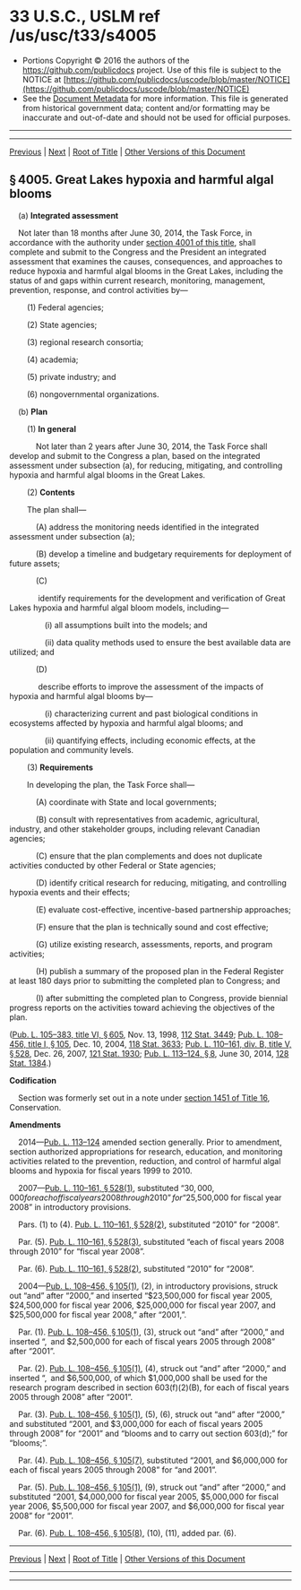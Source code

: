 ---
---

# 33 U.S.C., USLM ref /us/usc/t33/s4005

* Portions Copyright © 2016 the authors of the https://github.com/publicdocs project.
  Use of this file is subject to the NOTICE at [https://github.com/publicdocs/uscode/blob/master/NOTICE](https://github.com/publicdocs/uscode/blob/master/NOTICE)
* See the [Document Metadata](././../../../..//README.md) for more information.
  This file is generated from historical government data; content and/or formatting may be inaccurate and out-of-date and should not be used for official purposes.

----------
----------

[Previous](./../../../..//us/usc/t33/ch53/m__us_usc_t33_s4004.md) | [Next](./../../../..//us/usc/t33/ch53/m__us_usc_t33_s4006.md) | [Root of Title](./../../../../) | [Other Versions of this Document](https://publicdocs.github.io/go/links?ns=uslm&ref=%2Fus%2Fusc%2Ft33%2Fs4005)

## § 4005. Great Lakes hypoxia and harmful algal blooms

    (a) __Integrated assessment__ 

    Not later than 18 months after June 30, 2014, the Task Force, in accordance with the authority under [section 4001 of this title][/us/usc/t33/s4001], shall complete and submit to the Congress and the President an integrated assessment that examines the causes, consequences, and approaches to reduce hypoxia and harmful algal blooms in the Great Lakes, including the status of and gaps within current research, monitoring, management, prevention, response, and control activities by—

        (1) Federal agencies;

        (2) State agencies;

        (3) regional research consortia;

        (4) academia;

        (5) private industry; and

        (6) nongovernmental organizations.

    (b) __Plan__ 

        (1) __In general__ 

            Not later than 2 years after June 30, 2014, the Task Force shall develop and submit to the Congress a plan, based on the integrated assessment under subsection (a), for reducing, mitigating, and controlling hypoxia and harmful algal blooms in the Great Lakes.

        (2) __Contents__ 

        The plan shall—

            (A) address the monitoring needs identified in the integrated assessment under subsection (a);

            (B) develop a timeline and budgetary requirements for deployment of future assets;

            (C)

             identify requirements for the development and verification of Great Lakes hypoxia and harmful algal bloom models, including—

                (i) all assumptions built into the models; and

                (ii) data quality methods used to ensure the best available data are utilized; and

            (D)

             describe efforts to improve the assessment of the impacts of hypoxia and harmful algal blooms by—

                (i) characterizing current and past biological conditions in ecosystems affected by hypoxia and harmful algal blooms; and

                (ii) quantifying effects, including economic effects, at the population and community levels.

        (3) __Requirements__ 

        In developing the plan, the Task Force shall—

            (A) coordinate with State and local governments;

            (B) consult with representatives from academic, agricultural, industry, and other stakeholder groups, including relevant Canadian agencies;

            (C) ensure that the plan complements and does not duplicate activities conducted by other Federal or State agencies;

            (D) identify critical research for reducing, mitigating, and controlling hypoxia events and their effects;

            (E) evaluate cost-effective, incentive-based partnership approaches;

            (F) ensure that the plan is technically sound and cost effective;

            (G) utilize existing research, assessments, reports, and program activities;

            (H) publish a summary of the proposed plan in the Federal Register at least 180 days prior to submitting the completed plan to Congress; and

            (I) after submitting the completed plan to Congress, provide biennial progress reports on the activities toward achieving the objectives of the plan.

([Pub. L. 105–383, title VI, § 605][/us/pl/105/383/s605], Nov. 13, 1998, [112 Stat. 3449][/us/stat/112/3449]; [Pub. L. 108–456, title I, § 105][/us/pl/108/456/s105], Dec. 10, 2004, [118 Stat. 3633][/us/stat/118/3633]; [Pub. L. 110–161, div. B, title V, § 528][/us/pl/110/161/s528], Dec. 26, 2007, [121 Stat. 1930][/us/stat/121/1930]; [Pub. L. 113–124, § 8][/us/pl/113/124/s8], June 30, 2014, [128 Stat. 1384][/us/stat/128/1384].)

 __Codification__ 

    Section was formerly set out in a note under [section 1451 of Title 16][/us/usc/t16/s1451], Conservation.

 __Amendments__ 

    2014—[Pub. L. 113–124][/us/pl/113/124] amended section generally. Prior to amendment, section authorized appropriations for research, education, and monitoring activities related to the prevention, reduction, and control of harmful algal blooms and hypoxia for fiscal years 1999 to 2010.

    2007—[Pub. L. 110–161, § 528(1)][/us/pl/110/161/s528/1], substituted “$30,000,000 for each of fiscal years 2008 through 2010” for “$25,500,000 for fiscal year 2008” in introductory provisions.

    Pars. (1) to (4). [Pub. L. 110–161, § 528(2)][/us/pl/110/161/s528/2], substituted “2010” for “2008”.

    Par. (5). [Pub. L. 110–161, § 528(3)][/us/pl/110/161/s528/3], substituted “each of fiscal years 2008 through 2010” for “fiscal year 2008”.

    Par. (6). [Pub. L. 110–161, § 528(2)][/us/pl/110/161/s528/2], substituted “2010” for “2008”.

    2004—[Pub. L. 108–456, § 105(1)][/us/pl/108/456/s105/1], (2), in introductory provisions, struck out “and” after “2000,” and inserted “$23,500,000 for fiscal year 2005, $24,500,000 for fiscal year 2006, $25,000,000 for fiscal year 2007, and $25,500,000 for fiscal year 2008,” after “2001,”.

    Par. (1). [Pub. L. 108–456, § 105(1)][/us/pl/108/456/s105/1], (3), struck out “and” after “2000,” and inserted “, and $2,500,000 for each of fiscal years 2005 through 2008” after “2001”.

    Par. (2). [Pub. L. 108–456, § 105(1)][/us/pl/108/456/s105/1], (4), struck out “and” after “2000,” and inserted “, and $6,500,000, of which $1,000,000 shall be used for the research program described in section 603(f)(2)(B), for each of fiscal years 2005 through 2008” after “2001”.

    Par. (3). [Pub. L. 108–456, § 105(1)][/us/pl/108/456/s105/1], (5), (6), struck out “and” after “2000,” and substituted “2001, and $3,000,000 for each of fiscal years 2005 through 2008” for “2001” and “blooms and to carry out section 603(d);” for “blooms;”.

    Par. (4). [Pub. L. 108–456, § 105(7)][/us/pl/108/456/s105/7], substituted “2001, and $6,000,000 for each of fiscal years 2005 through 2008” for “and 2001”.

    Par. (5). [Pub. L. 108–456, § 105(1)][/us/pl/108/456/s105/1], (9), struck out “and” after “2000,” and substituted “2001, $4,000,000 for fiscal year 2005, $5,000,000 for fiscal year 2006, $5,500,000 for fiscal year 2007, and $6,000,000 for fiscal year 2008” for “2001”.

    Par. (6). [Pub. L. 108–456, § 105(8)][/us/pl/108/456/s105/8], (10), (11), added par. (6).

----------

[Previous](./../../../..//us/usc/t33/ch53/m__us_usc_t33_s4004.md) | [Next](./../../../..//us/usc/t33/ch53/m__us_usc_t33_s4006.md) | [Root of Title](./../../../../) | [Other Versions of this Document](https://publicdocs.github.io/go/links?ns=uslm&ref=%2Fus%2Fusc%2Ft33%2Fs4005)

----------
----------

[/us/usc/t33/s4001]: https://publicdocs.github.io/go/links?ns=uslm&ref=%2Fus%2Fusc%2Ft33%2Fs4001
[/us/pl/105/383/s605]: https://publicdocs.github.io/go/links?ns=uslm&ref=%2Fus%2Fpl%2F105%2F383%2Fs605
[/us/stat/112/3449]: https://publicdocs.github.io/go/links?ns=uslm&ref=%2Fus%2Fstat%2F112%2F3449
[/us/pl/108/456/s105]: https://publicdocs.github.io/go/links?ns=uslm&ref=%2Fus%2Fpl%2F108%2F456%2Fs105
[/us/stat/118/3633]: https://publicdocs.github.io/go/links?ns=uslm&ref=%2Fus%2Fstat%2F118%2F3633
[/us/pl/110/161/s528]: https://publicdocs.github.io/go/links?ns=uslm&ref=%2Fus%2Fpl%2F110%2F161%2Fs528
[/us/stat/121/1930]: https://publicdocs.github.io/go/links?ns=uslm&ref=%2Fus%2Fstat%2F121%2F1930
[/us/pl/113/124/s8]: https://publicdocs.github.io/go/links?ns=uslm&ref=%2Fus%2Fpl%2F113%2F124%2Fs8
[/us/stat/128/1384]: https://publicdocs.github.io/go/links?ns=uslm&ref=%2Fus%2Fstat%2F128%2F1384
[/us/usc/t16/s1451]: https://publicdocs.github.io/go/links?ns=uslm&ref=%2Fus%2Fusc%2Ft16%2Fs1451
[/us/pl/113/124]: https://publicdocs.github.io/go/links?ns=uslm&ref=%2Fus%2Fpl%2F113%2F124
[/us/pl/110/161/s528/1]: https://publicdocs.github.io/go/links?ns=uslm&ref=%2Fus%2Fpl%2F110%2F161%2Fs528%2F1
[/us/pl/110/161/s528/2]: https://publicdocs.github.io/go/links?ns=uslm&ref=%2Fus%2Fpl%2F110%2F161%2Fs528%2F2
[/us/pl/110/161/s528/3]: https://publicdocs.github.io/go/links?ns=uslm&ref=%2Fus%2Fpl%2F110%2F161%2Fs528%2F3
[/us/pl/110/161/s528/2]: https://publicdocs.github.io/go/links?ns=uslm&ref=%2Fus%2Fpl%2F110%2F161%2Fs528%2F2
[/us/pl/108/456/s105/1]: https://publicdocs.github.io/go/links?ns=uslm&ref=%2Fus%2Fpl%2F108%2F456%2Fs105%2F1
[/us/pl/108/456/s105/1]: https://publicdocs.github.io/go/links?ns=uslm&ref=%2Fus%2Fpl%2F108%2F456%2Fs105%2F1
[/us/pl/108/456/s105/1]: https://publicdocs.github.io/go/links?ns=uslm&ref=%2Fus%2Fpl%2F108%2F456%2Fs105%2F1
[/us/pl/108/456/s105/1]: https://publicdocs.github.io/go/links?ns=uslm&ref=%2Fus%2Fpl%2F108%2F456%2Fs105%2F1
[/us/pl/108/456/s105/7]: https://publicdocs.github.io/go/links?ns=uslm&ref=%2Fus%2Fpl%2F108%2F456%2Fs105%2F7
[/us/pl/108/456/s105/1]: https://publicdocs.github.io/go/links?ns=uslm&ref=%2Fus%2Fpl%2F108%2F456%2Fs105%2F1
[/us/pl/108/456/s105/8]: https://publicdocs.github.io/go/links?ns=uslm&ref=%2Fus%2Fpl%2F108%2F456%2Fs105%2F8



